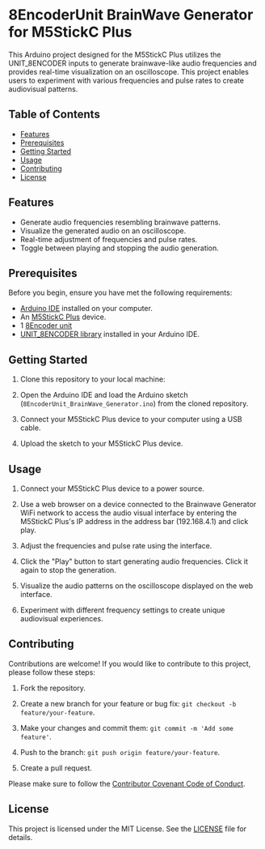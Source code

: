 # 8EncoderUnit BrainWave Generator for M5StickC Plus

This Arduino project designed for the M5StickC Plus utilizes the UNIT_8ENCODER inputs to generate brainwave-like audio frequencies and provides real-time visualization on an oscilloscope. This project enables users to experiment with various frequencies and pulse rates to create audiovisual patterns.

## Table of Contents

- [Features](#features)
- [Prerequisites](#prerequisites)
- [Getting Started](#getting-started)
- [Usage](#usage)
- [Contributing](#contributing)
- [License](#license)

## Features

- Generate audio frequencies resembling brainwave patterns.
- Visualize the generated audio on an oscilloscope.
- Real-time adjustment of frequencies and pulse rates.
- Toggle between playing and stopping the audio generation.

## Prerequisites

Before you begin, ensure you have met the following requirements:

- [Arduino IDE](https://www.arduino.cc/en/software) installed on your computer.
- An [M5StickC Plus](https://docs.m5stack.com/en/core/m5stickc_plus) device.
- 1 [8Encoder unit](https://shop.m5stack.com/products/8-encoder-unit-stm32f030)
- [UNIT_8ENCODER library](https://github.com/m5stack/M5Unit-8Encoder) installed in your Arduino IDE.

## Getting Started

1. Clone this repository to your local machine:

2. Open the Arduino IDE and load the Arduino sketch (`8EncoderUnit_BrainWave_Generator.ino`) from the cloned repository.

3. Connect your M5StickC Plus device to your computer using a USB cable.

4. Upload the sketch to your M5StickC Plus device.

## Usage

1. Connect your M5StickC Plus device to a power source.

2. Use a web browser on a device connected to the Brainwave Generator WiFi network to access the audio visual interface by entering the M5StickC Plus's IP address in the address bar (192.168.4.1) and click play.

3. Adjust the frequencies and pulse rate using the interface.

4. Click the "Play" button to start generating audio frequencies. Click it again to stop the generation.

5. Visualize the audio patterns on the oscilloscope displayed on the web interface.

6. Experiment with different frequency settings to create unique audiovisual experiences.

## Contributing

Contributions are welcome! If you would like to contribute to this project, please follow these steps:

1. Fork the repository.

2. Create a new branch for your feature or bug fix: `git checkout -b feature/your-feature`.

3. Make your changes and commit them: `git commit -m 'Add some feature'`.

4. Push to the branch: `git push origin feature/your-feature`.

5. Create a pull request.

Please make sure to follow the [Contributor Covenant Code of Conduct](CODE_OF_CONDUCT.md).

## License

This project is licensed under the MIT License. See the [LICENSE](LICENSE) file for details.
